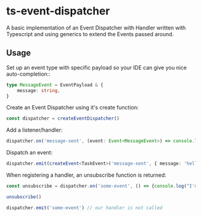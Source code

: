 # ts-event-dispatcher

A basic implementation of an Event Dispatcher with Handler written with Typescript and
using generics to extend the Events passed around.

## Usage

Set up an event type with specific payload so your IDE can give you nice auto-completion::

```ts
type MessageEvent = EventPayload & {
    message: string,
}
```

Create an Event Dispatcher using it's create function:

```ts
const dispatcher = createEventDispatcher()
```

Add a listener/handler:

```ts
dispatcher.on('message-sent', (event: Event<MessageEvent>) => console.log(event.payload.message))
```

Dispatch an event:

```ts
dispatcher.emit(createEvent<TaskEvent>('message-sent', { message: 'hello, world' }))
```


When registering a handler, an unsubscribe function is returned:

```ts
const unsubscribe = dispatcher.on('some-event', () => {console.log("I'm handling!")})

unsubscribe()

dispatcher.emit('some-event') // our handler is not called
```

